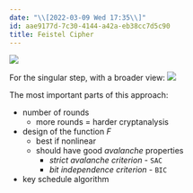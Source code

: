 ```yaml
---
date: "\\[2022-03-09 Wed 17:35\\]"
id: aae9177d-7c30-4144-a42a-eb38cc7d5c90
title: Feistel Cipher
---
```


![](../media/img/feistel-cipher.png)

For the singular step, with a broader view: ![](../media/img/feistel16.jpg)

The most important parts of this approach:

- number of rounds
  - more rounds = harder cryptanalysis
- design of the function $`F`$
  - best if nonlinear
  - should have good *avalanche* properties
    - *strict avalanche criterion* - `SAC`
    - *bit independence criterion* - `BIC`
- key schedule algorithm
